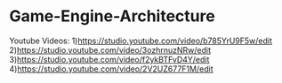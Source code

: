 # Game-Engine-Architecture

Youtube Videos:
1)https://studio.youtube.com/video/b785YrU9F5w/edit
2)https://studio.youtube.com/video/3ozhrnuzNRw/edit
3)https://studio.youtube.com/video/f2ykBTFvD4Y/edit
4)https://studio.youtube.com/video/2V2UZ677F1M/edit

